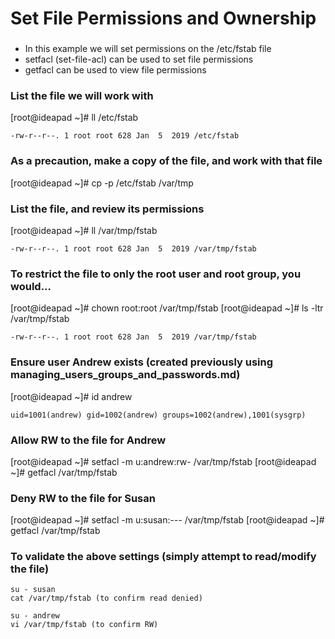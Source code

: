 # Set File Permissions and Ownership

###
- In this example we will set permissions on the /etc/fstab file
- setfacl (set-file-acl) can be used to set file permissions
- getfacl can be used to view file permissions

### List the file we will work with
[root@ideapad ~]# ll /etc/fstab
```
-rw-r--r--. 1 root root 628 Jan  5  2019 /etc/fstab
```
### As a precaution, make a copy of the file, and work with that file
[root@ideapad ~]# cp -p /etc/fstab /var/tmp

### List the file, and review its permissions
[root@ideapad ~]# ll /var/tmp/fstab
```
-rw-r--r--. 1 root root 628 Jan  5  2019 /var/tmp/fstab
```
### To restrict the file to only the root user and root group, you would...
[root@ideapad ~]# chown root:root /var/tmp/fstab
[root@ideapad ~]# ls -ltr /var/tmp/fstab
```
-rw-r--r--. 1 root root 628 Jan  5  2019 /var/tmp/fstab
```
### Ensure user Andrew exists (created previously using managing_users_groups_and_passwords.md)
[root@ideapad ~]# id andrew
```
uid=1001(andrew) gid=1002(andrew) groups=1002(andrew),1001(sysgrp)
```
### Allow RW to the file for Andrew
[root@ideapad ~]# setfacl -m u:andrew:rw- /var/tmp/fstab
[root@ideapad ~]# getfacl /var/tmp/fstab

### Deny RW to the file for Susan
[root@ideapad ~]# setfacl -m u:susan:--- /var/tmp/fstab
[root@ideapad ~]# getfacl /var/tmp/fstab

### To validate the above settings (simply attempt to read/modify the file)
```
su - susan
cat /var/tmp/fstab (to confirm read denied)

su - andrew 
vi /var/tmp/fstab (to confirm RW)
```